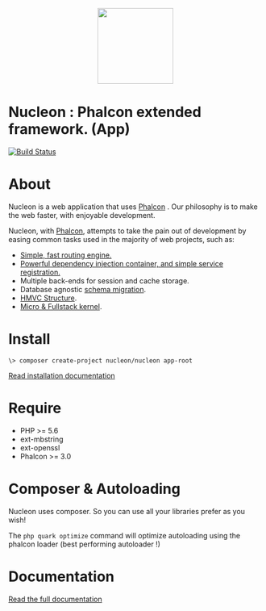 <p align="center"><a href="https://phalcon-nucleon.github.io/" target="_blank"><img width="150"src="https://phalcon-nucleon.github.io/img/nucleon.svg"></a></p>

Nucleon : Phalcon extended framework. (App)
===========================================
[![Build Status](https://travis-ci.org/phalcon-nucleon/framework.svg?branch=master)](https://travis-ci.org/phalcon-nucleon/framework) 

# About
Nucleon is a web application that uses [Phalcon](https://www.phalconphp.com/)
.
Our philosophy is to make the web faster, with enjoyable development.

Nucleon, with [Phalcon](https://www.phalconphp.com/), attempts to take the pain out of development by easing common tasks used in the majority of web projects, such as:

- [Simple, fast routing engine.](https://phalcon-nucleon.github.io/#!basics/routing.html)
- [Powerful dependency injection container, and simple service registration.](https://phalcon-nucleon.github.io/#!architecture-concepts/dependency-injection.html)
- Multiple back-ends for session and cache storage.
- Database agnostic [schema migration](https://phalcon-nucleon.github.io/#!database/migrations.html).
- [HMVC Structure](https://phalcon-nucleon.github.io/#!architecture-concepts/modules-concepts.html).
- [Micro & Fullstack kernel](https://phalcon-nucleon.github.io/#!architecture-concepts/kernels-concepts.html).

# Install
```
\> composer create-project nucleon/nucleon app-root
```

[Read installation documentation](https://phalcon-nucleon.github.io/#!getting-started/installation.html)

# Require
* PHP >= 5.6
* ext-mbstring
* ext-openssl
* Phalcon >= 3.0

# Composer & Autoloading
Nucleon uses composer. So you can use all your libraries prefer as you wish!

The `php quark optimize` command will optimize autoloading using the phalcon loader (best performing autoloader !)

# Documentation
[Read the full documentation](https://phalcon-nucleon.github.io)